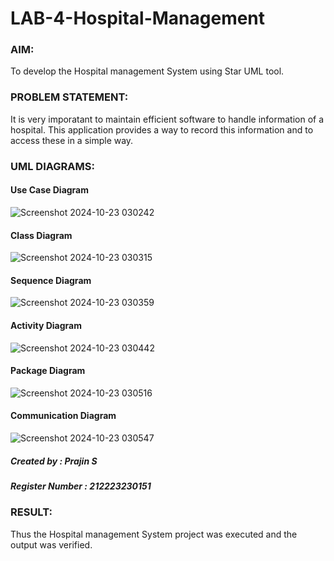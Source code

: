 # LAB-4-Hospital-Management
### AIM:
To develop the Hospital management System using Star UML tool.
### PROBLEM STATEMENT:
It is very imporatant to maintain efficient software to handle information of a hospital.
This application provides a way to record this information and to access these in a simple way.

### UML DIAGRAMS:
#### Use Case Diagram
![Screenshot 2024-10-23 030242](https://github.com/user-attachments/assets/9e6ac2ed-a738-40f3-8d72-8307d4bce388)

#### Class Diagram
![Screenshot 2024-10-23 030315](https://github.com/user-attachments/assets/93bfb7c0-a6bd-4fa3-b2c1-b22b4936352b)


#### Sequence Diagram
![Screenshot 2024-10-23 030359](https://github.com/user-attachments/assets/e73f5b93-5700-44f6-b23a-84754107185d)


#### Activity Diagram
![Screenshot 2024-10-23 030442](https://github.com/user-attachments/assets/ee76f5d8-a529-4841-9ca1-479a20d81547)


#### Package Diagram
![Screenshot 2024-10-23 030516](https://github.com/user-attachments/assets/1775dd04-e481-47db-9c28-6a88ecb117fd)


#### Communication Diagram
![Screenshot 2024-10-23 030547](https://github.com/user-attachments/assets/736412a5-c86b-4f9b-adc7-fe7c885a25c3)


##### Created by : Prajin S
##### Register Number : 212223230151



### RESULT:
Thus the Hospital management System project was executed and the output was verified.
